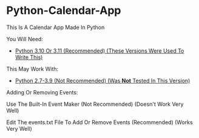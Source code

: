 # Python-Calendar-App
This Is A Calendar App Made In Python

You Will Need:
- [Python 3.10 Or 3.11 (Recommended) (These Versions Were Used To Write This)](https://www.python.org/downloads/)

This May Work With:
- [Python 2.7-3.9 (Not Recommended) (Was **Not** Tested In This Version)](https://www.python.org/downloads/)

Adding Or Removing Events:

Use The Built-In Event Maker (Not Recommended) (Doesn't Work Very Well)

Edit The events.txt File To Add Or Remove Events (Recommended) (Works Very Well)
